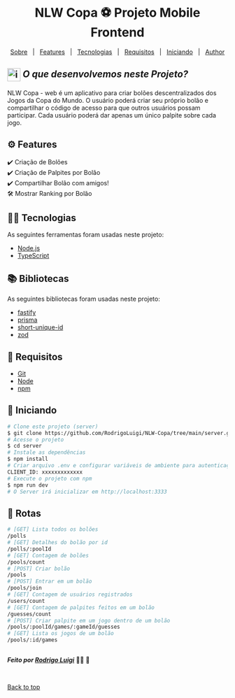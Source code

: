 # <h1 align="center">NLW Copa ⚽️ Projeto Mobile Frontend </h1>

<p align="center">
  <a href="#sobre">Sobre</a> &#xa0; | &#xa0; 
  <a href="#-features">Features</a> &#xa0; | &#xa0;
  <a href="#-tecnologias">Tecnologias</a> &#xa0; | &#xa0;
  <a href="#-requisitos">Requisitos</a> &#xa0; | &#xa0;
  <a href="#checkered_flag-iniciando">Iniciando</a> &#xa0; | &#xa0;
  <a href="https://github.com/RodrigoLuigi" target="_blank">Author</a>
</p>

## <img id="sobre" src="https://imgur.com/VhTBbHg.png" alt="imagem de um notebook" align="center" width="30px"> _**O que desenvolvemos neste Projeto?**_

NLW Copa - web é um aplicativo para criar bolões descentralizados dos Jogos da Copa do Mundo. O usuário poderá criar seu próprio bolão e compartilhar o código de acesso para que outros usuários possam participar. Cada usuário poderá dar apenas um único palpite sobre cada jogo.

## ⚙️ Features ##

:heavy_check_mark: Criação de Bolões\
:heavy_check_mark: Criação de Palpites por Bolão\
:heavy_check_mark: Compartilhar Bolão com amigos!\
:hammer_and_wrench: Mostrar Ranking por Bolão

## 👨‍💻 Tecnologias ##

As seguintes ferramentas foram usadas neste projeto:

- [Node.js](https://nodejs.org/en/)
- [TypeScript](https://www.typescriptlang.org/)

## 📚️ Bibliotecas ##

As seguintes bibliotecas foram usadas neste projeto:

- [fastify]()
- [prisma]()
- [short-unique-id]()
- [zod]()

## 📝 Requisitos ##

- [Git](https://git-scm.com) 
- [Node](https://nodejs.org/en/)
- [npm](https://www.npmjs.com/)

## :checkered_flag: Iniciando ##

```bash
# Clone este projeto (server)
$ git clone https://github.com/RodrigoLuigi/NLW-Copa/tree/main/server.git
# Acesse o projeto
$ cd server
# Instale as dependências
$ npm install
# Criar arquivo .env e configurar variáveis de ambiente para autenticação com o Google
CLIENT_ID: xxxxxxxxxxxxx
# Execute o projeto com npm
$ npm run dev
# O Server irá inicializar em http://localhost:3333
```

## 🔗 Rotas ##

```bash
# [GET] Lista todos os bolões
/polls
# [GET] Detalhes do bolão por id
/polls/:poolId
# [GET] Contagem de bolões
/pools/count
# [POST] Criar bolão
/pools
# [POST] Entrar em um bolão
/pools/join
# [GET] Contagem de usuários registrados
/users/count
# [GET] Contagem de palpites feitos em um bolão
/guesses/count
# [POST] Criar palpite em um jogo dentro de um bolão
/pools/:poolId/games/:gameId/guesses
# [GET] Lista os jogos de um bolão
/pools/:id/games
```

##
_**Feito por <a href="https://github.com/RodrigoLuigi" target="_blank">Rodrigo Luigi</a>**_  👨‍🚀 :rocket:

&#xa0;

<a href="#top">Back to top</a>